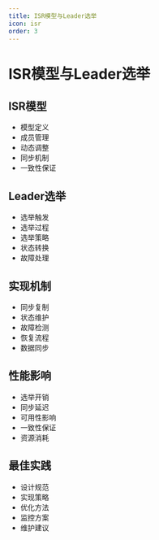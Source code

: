 ```yaml
---
title: ISR模型与Leader选举
icon: isr
order: 3
---
```


# ISR模型与Leader选举

## ISR模型
- 模型定义
- 成员管理
- 动态调整
- 同步机制
- 一致性保证

## Leader选举
- 选举触发
- 选举过程
- 选举策略
- 状态转换
- 故障处理

## 实现机制
- 同步复制
- 状态维护
- 故障检测
- 恢复流程
- 数据同步

## 性能影响
- 选举开销
- 同步延迟
- 可用性影响
- 一致性保证
- 资源消耗

## 最佳实践
- 设计规范
- 实现策略
- 优化方法
- 监控方案
- 维护建议
